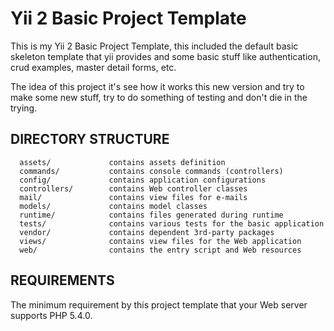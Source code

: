 Yii 2 Basic Project Template
============================

This is my Yii 2 Basic Project Template, this included the default basic skeleton template that yii provides
and some basic stuff like authentication, crud examples, master detail forms, etc.

The idea of this project it's see how it works this new version and try to make some new stuff, try
to do something of testing and don't die in the trying.


DIRECTORY STRUCTURE
-------------------

      assets/             contains assets definition
      commands/           contains console commands (controllers)
      config/             contains application configurations
      controllers/        contains Web controller classes
      mail/               contains view files for e-mails
      models/             contains model classes
      runtime/            contains files generated during runtime
      tests/              contains various tests for the basic application
      vendor/             contains dependent 3rd-party packages
      views/              contains view files for the Web application
      web/                contains the entry script and Web resources



REQUIREMENTS
------------

The minimum requirement by this project template that your Web server supports PHP 5.4.0.


